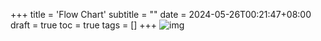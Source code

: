 +++
title = 'Flow Chart'
subtitle = ""
date = 2024-05-26T00:21:47+08:00
draft = true
toc = true
tags = []
+++
![img](../imgs/chart.jpg)
